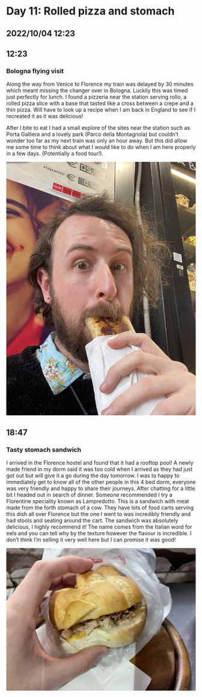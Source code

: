 # Day 11: Rolled pizza and stomach
## 2022/10/04 12:23

## 12:23
### Bologna flying visit

Along the way from Venice to Florence my train was delayed by 30 minutes which meant missing the changer over in Bologna. Luckily this was timed just perfectly for lunch. I found a pizzeria near the station serving rollo, a rolled pizza slice with a base that tasted like a cross between a crepe and a thin pizza. Will have to look up a recipe when I am back in England to see if I recreated it as it was delicious! 

After I bite to eat I had a small explore of the sites near the station such as Porta Galliera and a lovely park (Parco della Montagnola) but couldn’t wonder too far as my next train was only an hour away. But this did allow me some time to think about what I would like to do when I am here properly in a few days. (Potentially a food tour!). 

![Selfie of person eating rollo](https://raw.githubusercontent.com/benknight135/thirty-knights/main/api/data/posts/day11/rollo.jpeg)

## 18:47
### Tasty stomach sandwich

I arrived in the Florence hostel and found that it had a rooftop pool! A newly made friend in my dorm said it was too cold when I arrived as they had just got out but will give it a go during the day tomorrow. I was to happy to immediately get to know all of the other people in this 4 bed dorm, everyone was very friendly and happy to share their journeys. After chatting for a little bit I headed out in search of dinner. Someone recommended I try a Florentine speciality known as Lampredotto. This is a sandwich with meat made from the forth stomach of a cow. They have lots of food carts serving this dish all over Florence but the one I went to was incredibly friendly and had stools and seating around the cart. The sandwich was absolutely delicious, I highly recommend it! The name comes from the Italian word for eels and you can tell why by the texture however the flavour is incredible. I don’t think I’m selling it very well here but I can promise it was good! 

![Selfie of person eating rollo](https://raw.githubusercontent.com/benknight135/thirty-knights/main/api/data/posts/day11/lampredotto.jpeg)
